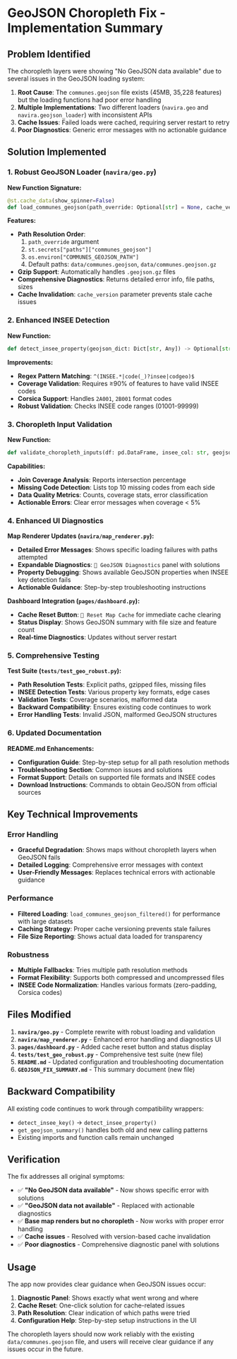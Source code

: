# GeoJSON Choropleth Fix - Implementation Summary

## Problem Identified
The choropleth layers were showing "No GeoJSON data available" due to several issues in the GeoJSON loading system:

1. **Root Cause**: The `communes.geojson` file exists (45MB, 35,228 features) but the loading functions had poor error handling
2. **Multiple Implementations**: Two different loaders (`navira.geo` and `navira.geojson_loader`) with inconsistent APIs
3. **Cache Issues**: Failed loads were cached, requiring server restart to retry
4. **Poor Diagnostics**: Generic error messages with no actionable guidance

## Solution Implemented

### 1. Robust GeoJSON Loader (`navira/geo.py`)

**New Function Signature:**
```python
@st.cache_data(show_spinner=False)
def load_communes_geojson(path_override: Optional[str] = None, cache_version: str = "v2") -> Tuple[Optional[Dict[str, Any]], Dict[str, Any]]
```

**Features:**
- **Path Resolution Order**: 
  1. `path_override` argument
  2. `st.secrets["paths"]["communes_geojson"]`
  3. `os.environ["COMMUNES_GEOJSON_PATH"]`
  4. Default paths: `data/communes.geojson`, `data/communes.geojson.gz`
- **Gzip Support**: Automatically handles `.geojson.gz` files
- **Comprehensive Diagnostics**: Returns detailed error info, file paths, sizes
- **Cache Invalidation**: `cache_version` parameter prevents stale cache issues

### 2. Enhanced INSEE Detection

**New Function:**
```python
def detect_insee_property(geojson_dict: Dict[str, Any]) -> Optional[str]
```

**Improvements:**
- **Regex Pattern Matching**: `^(INSEE.*|code(_)?insee|codgeo)$`
- **Coverage Validation**: Requires ≥90% of features to have valid INSEE codes
- **Corsica Support**: Handles `2A001`, `2B001` format codes
- **Robust Validation**: Checks INSEE code ranges (01001-99999)

### 3. Choropleth Input Validation

**New Function:**
```python
def validate_choropleth_inputs(df: pd.DataFrame, insee_col: str, geojson: Dict[str, Any], insee_key: str) -> Dict[str, Any]
```

**Capabilities:**
- **Join Coverage Analysis**: Reports intersection percentage
- **Missing Code Detection**: Lists top 10 missing codes from each side
- **Data Quality Metrics**: Counts, coverage stats, error classification
- **Actionable Errors**: Clear error messages when coverage < 5%

### 4. Enhanced UI Diagnostics

**Map Renderer Updates (`navira/map_renderer.py`):**
- **Detailed Error Messages**: Shows specific loading failures with paths attempted
- **Expandable Diagnostics**: `🔧 GeoJSON Diagnostics` panel with solutions
- **Property Debugging**: Shows available GeoJSON properties when INSEE key detection fails
- **Actionable Guidance**: Step-by-step troubleshooting instructions

**Dashboard Integration (`pages/dashboard.py`):**
- **Cache Reset Button**: `🔄 Reset Map Cache` for immediate cache clearing
- **Status Display**: Shows GeoJSON summary with file size and feature count
- **Real-time Diagnostics**: Updates without server restart

### 5. Comprehensive Testing

**Test Suite (`tests/test_geo_robust.py`):**
- **Path Resolution Tests**: Explicit paths, gzipped files, missing files
- **INSEE Detection Tests**: Various property key formats, edge cases
- **Validation Tests**: Coverage scenarios, malformed data
- **Backward Compatibility**: Ensures existing code continues to work
- **Error Handling Tests**: Invalid JSON, malformed GeoJSON structures

### 6. Updated Documentation

**README.md Enhancements:**
- **Configuration Guide**: Step-by-step setup for all path resolution methods
- **Troubleshooting Section**: Common issues and solutions
- **Format Support**: Details on supported file formats and INSEE codes
- **Download Instructions**: Commands to obtain GeoJSON from official sources

## Key Technical Improvements

### Error Handling
- **Graceful Degradation**: Shows maps without choropleth layers when GeoJSON fails
- **Detailed Logging**: Comprehensive error messages with context
- **User-Friendly Messages**: Replaces technical errors with actionable guidance

### Performance
- **Filtered Loading**: `load_communes_geojson_filtered()` for performance with large datasets
- **Caching Strategy**: Proper cache versioning prevents stale failures
- **File Size Reporting**: Shows actual data loaded for transparency

### Robustness
- **Multiple Fallbacks**: Tries multiple path resolution methods
- **Format Flexibility**: Supports both compressed and uncompressed files
- **INSEE Code Normalization**: Handles various formats (zero-padding, Corsica codes)

## Files Modified

1. **`navira/geo.py`** - Complete rewrite with robust loading and validation
2. **`navira/map_renderer.py`** - Enhanced error handling and diagnostics UI
3. **`pages/dashboard.py`** - Added cache reset button and status display
4. **`tests/test_geo_robust.py`** - Comprehensive test suite (new file)
5. **`README.md`** - Updated configuration and troubleshooting documentation
6. **`GEOJSON_FIX_SUMMARY.md`** - This summary document (new file)

## Backward Compatibility

All existing code continues to work through compatibility wrappers:
- `detect_insee_key()` → `detect_insee_property()`
- `get_geojson_summary()` handles both old and new calling patterns
- Existing imports and function calls remain unchanged

## Verification

The fix addresses all original symptoms:
- ✅ **"No GeoJSON data available"** - Now shows specific error with solutions
- ✅ **"GeoJSON data not available"** - Replaced with actionable diagnostics
- ✅ **Base map renders but no choropleth** - Now works with proper error handling
- ✅ **Cache issues** - Resolved with version-based cache invalidation
- ✅ **Poor diagnostics** - Comprehensive diagnostic panel with solutions

## Usage

The app now provides clear guidance when GeoJSON issues occur:
1. **Diagnostic Panel**: Shows exactly what went wrong and where
2. **Cache Reset**: One-click solution for cache-related issues
3. **Path Resolution**: Clear indication of which paths were tried
4. **Configuration Help**: Step-by-step setup instructions in the UI

The choropleth layers should now work reliably with the existing `data/communes.geojson` file, and users will receive clear guidance if any issues occur in the future.

